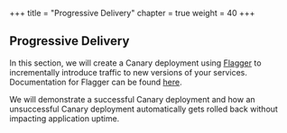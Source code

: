 +++
title = "Progressive Delivery"
chapter = true
weight = 40
+++

## Progressive Delivery

In this section, we will create a Canary deployment using [Flagger](https://github.com/weaveworks/flagger) to incrementally introduce traffic to new versions of your services. Documentation for Flagger can be found [here](https://docs.flagger.app).

We will demonstrate a successful Canary deployment and how an unsuccessful Canary deployment automatically gets rolled back without impacting application uptime.
